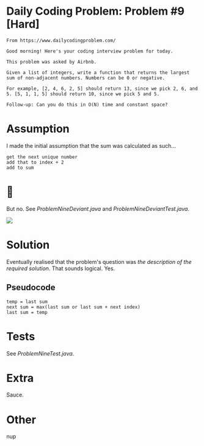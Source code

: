# Daily Coding Problem: Problem #9 [Hard]

````
From https://www.dailycodingproblem.com/

Good morning! Here's your coding interview problem for today.

This problem was asked by Airbnb.

Given a list of integers, write a function that returns the largest sum of non-adjacent numbers. Numbers can be 0 or negative.

For example, [2, 4, 6, 2, 5] should return 13, since we pick 2, 6, and 5. [5, 1, 1, 5] should return 10, since we pick 5 and 5.

Follow-up: Can you do this in O(N) time and constant space?
````

# Assumption

I made the initial assumption that the sum was calculated as such...

````$xslt
get the next unique number
add that to index + 2
add to sum
````

# 🤬 

But no. See *ProblemNineDeviant.java* and *ProblemNineDeviantTest.java*.

![](https://media.giphy.com/media/KGdmgSWTCqimQ/source.gif)

# Solution

Eventually realised that the problem's question was *the description of the required solution*. That sounds logical. Yes. 


## Pseudocode

````$xslt
temp = last sum
next sum = max(last sum or last sum + next index)
last sum = temp
````

# Tests

See *ProblemNineTest.java*.

# Extra

Sauce.

# Other

nup